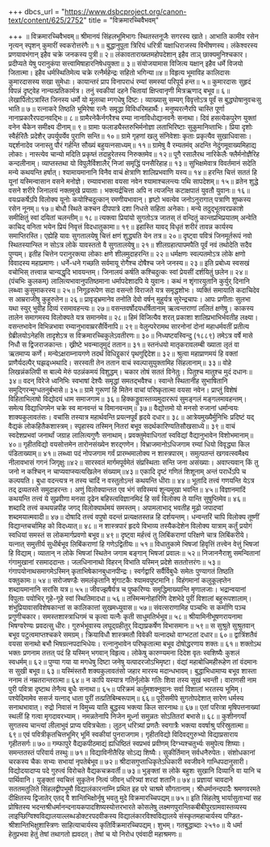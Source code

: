 +++
dbcs_url = "https://www.dsbcproject.org/canon-text/content/625/2752"
title = "विक्रमारच्चिवैभवम्"

+++
॥ विक्रमारच्चिवैभवम्॥
श्रीमानयं सिंहलभूमिभागः 
स्थितस्तनूजैः सगरस्य खाते।
आभाति कामीव रसेन नृत्यन्
स्पृशन् कुमारीं स्वकरोत्तरंगैः॥ १॥
बुद्धानुपूता त्रिरियं धरित्री
यक्षाधिराजस्य विभीषणस्य।
लंकेश्वरस्य प्रणयावभंगान्
इहैव चक्रे जनकस्य पुत्री॥ २॥
लंकावताराख्य्तमहोपदेशान्
इहैव ताञ् छाक्यमुनिश्चकार।
प्रदीप्यते येषु परानुकंपा
सत्त्वामिषाहारनिषेधयुक्ता॥ ३॥
संयोजयामास विजित्य यक्षान्
इहैव धर्मे विजयो जितात्मा।
इहैव धर्मस्थितिमेत्य चक्रे 
रत्नैर्महेन्द्रः सहितो भगिन्या॥४॥
विहृत्य भूमाविह कालिदासः
कुमारदासस्य सखा सुमेधाः।
कायान्तरं प्राप विनापराधं
रम्यां समस्यां परिपूर्य हन्त॥ ५॥
कुमारदासः सुहृदं विपन्नं 
दृष्ट्वेह नान्यत्प्रतिकार्मत्र।
तनुं स्वकीयां दहने चितायां
क्षिप्त्वानृणी मित्रऋणाद् बभूव॥ ६॥
लेखार्पितोऽत्रास्ति जिनस्य धर्मो 
यो मूलव्चा म्गगधेषु दिष्टः।
व्याख्यासु सम्यग् विवृत्तोऽत्र पूर्वं
स बुद्धघोषानुवचःसु भाति॥ ७॥
रत्नाकरे तिष्ठति भूमिरेषा 
रत्नैः समृद्धा विविधरिमहार्थैः।
मनुष्यरत्नैरपि चास्ति पूर्णा
नानाप्रकारैरपदानवद्भिः॥ ८॥
ग्रामैरनेकैर्नगरैश्च रम्या
नानाविधोद्यानवनैः सनाथा।
दिवं हसत्येकपुरेण युक्तां
वनेन चैकेन समीक्ष्य दीनाम्॥ ९॥
ग्रामाः फलाड्यैस्तरुभिर्मनोज्ञा
लताभिरिष्टाः सुकुमानिव्ताभिः।
प्रिया दृशोः स्वैर्हरितैः प्रदेशैर्
उपर्युपर्येव पुराणि सन्ति॥ १०॥
ग्रामे गृहणां खलु संनिवेशाः 
कृताः प्रकृत्यैव सुखाधिवासाः।
यद्दर्शनादेव जनास्तु पौरं
गर्हन्ति सौख्यं बहुयत्नसाध्यम्॥ ११॥
ग्रामेषु वै रम्यतमंव् अदन्ति
नेदुंगमूवाख्यमिहाद्य लोकाः।
नास्त्येव चान्यो मदिति प्रकृष्तं
तदाहुरेतस्य निरुक्तमेव॥ १२॥
पूगै रसालैरथ नारिकेलैः 
फ्लैर्मनोज्ञैरिह कन्दलीनाम्।
व्याप्तस्तथा यो विपुलैर्विशालैर्
निजां समृद्धिं पनसैरिहाह॥ १३॥
सुभिक्षमेवात्र विवर्तमानं 
सदेति मन्ये कथयन्ति हर्षात्।
श्यामायमानानि विनैव वाचं
क्षेत्राणि शालिप्रभवाणि यस्य॥ १४॥
हरन्ति चित्तं सततं हि यूनां
यस्मिन्वासान वसने मनोज्ञे।
रम्यावभासा वयसा नवेन
श्यामाश्चलन्त्यः पथि सापदेशम्॥ १५॥
व्रतेन शुद्धे वसने शरीरे
जिनालयं नक्तमुखे प्रयाताः।
भक्त्यर्द्रचित्ता अपि न त्यजन्ति 
कटाक्षपातं युवतौ युवानः॥ १६॥
वयःप्रकर्षेऽपि विलोक्य यूनोः 
कयोश्चिदुत्कान् रमणीयभावान्।
हृष्टो भवत्येव जनोऽनुरागात् 
पत्राणि शुष्कस्य रसेन नूनम्॥ १७॥
बोधौ स्थिते कश्चन दीपपात्रे
दशा निधत्ते सहिता अनेकाः।
मन्ये तदुद्भूतवरप्रकाशे 
समीक्षितुं स्वां दयितां चलन्तीम्॥ १८॥
त्यक्त्वा प्रियांयो सुगतोऽत्र जातस्
तं वन्दितुं कान्तप्रभिप्रयातम्
अन्वेति काचिद् वनिता भयेन
प्रियं निवृत्तं विदधातुकामा॥ १९॥
इहास्ति यावद् विधृतं शरीरं 
तावन्न कार्यस्य समाप्तिरस्ति।
एह्येहि यावः सुगतालयेषु
चित्तं क्षणं शुद्ध्यति येन तत्र॥ २०॥
दृष्ट्वा पवित्रं जिनमूर्तरूपं
नवो स्थितस्यान्स्ति न सोऽत्र लोके
यावस्ततो वै सुगतालयेषु॥ २१॥
शीलग्रहात्पापमपैति पूर्वं
नवं तथोदेति सदैव पुण्यम्।
इतीह चित्तेन परानुरक्त्या
लोकाः क्षणे शीलमुदाहरन्ति॥ २२॥
धर्मक्षणः स्वल्पतमोऽत्र लोके
क्षणो विवादस्य महाप्रमाणः।
धर्ने-धने गच्छति सर्वमायू 
रोगैश्च दोषैश्च जने जनस्य॥ २३॥
इति प्रबोध्य स्वसखं वचोभिस् 
तत्त्वान्न चान्यद्धृदि भावयन्तम्।
जिनालयं कर्षति कश्चिदुत्कः 
स्वां प्रेयसीं दर्शयितुं छलेन॥ २४॥
(पंचभिः कुलकम्)
लालित्यभावानुपतिष्ठमाना
धर्मापदेशादपि ये युवानः।
कथं न शृंगारयुतानि कुर्युर्
दिनानि लब्ध्वा कुसुमाकरस्य॥ २५॥
निगूढरूपेण सदा वसन्तो
विराजते यत्र समृद्धशोभः।
व्यक्तिं समायाति कदाचिदेव 
स आम्रराजीषु कुहूरुतेन॥ २६॥
प्रावृड्भ्रमानेव तनोति देवो 
वर्षन् मुहुर्यत्र सुरेन्द्रचापः।
आपः प्रणीताः सुलभा यथा स्युर् 
भुवीह दिव्यं रसमावहन्त्यः॥ २७॥
वसन्तवर्षोदयधर्षितानाम्
ऋत्वन्तराणां ललितं क्षणेषु।
काकस्य तालेन समागमस्य 
विलोक्यते यत्र समानमेव॥ २८॥
हिमं विजित्यैव शरत् प्रकाशा
शालिप्रभाभिर्भवतीह लक्ष्या।
वसन्तभावेन विभिन्नभावा 
रम्यानुभावाम्ररसैर्विनापि॥ २९॥
वेलुन्परेरामथ सारनोनां
दोनां महाधर्मवतीं प्रतीत्य 
ग्रेब्रीलयोऽनेहसि तादृशेऽत्र
स विक्रमारच्चिकुलेऽवतीरणः॥ ३०॥
निध्यष्टवस्विन्दु (१८८९) तमेऽत्र वर्षे 
मासे निधौ स द्विजराजकान्तः।
ख्रीष्टे भवन्मातृमुदं ततान॥ ३१॥
स्तनंधयो मातृकरावलम्बी
ख्याता लृतं वा ऋतमाप्य कर्णे।
मन्येऽक्षराम्नायगणे तदर्थं
विधिरॢकारं पृथगुद्दिदेश॥ ३२॥
श्रुत्वा महाप्राणमयं हि वक्तां
प्राणैर्यदल्पैर् घझढ्ध्भथादि।
सरस्वती तेन ततान वाचं
स्वल्पासुयुक्तामिह सिंहलानाम्॥ ३३॥
वोहे लिखन्नंकलिपी स बाल्ये
मेरुं पठन्नंकमयं विशुद्धम्।
चकार तोषं सततं विनेतुः।
पितुश्च मातुश्च मुदं दधानः॥३४॥
वदन् विरेजे ध्वनिभिः स्वभाषां 
देश्यैः समृद्धां समतद्भवैश्च।
स्वान्ते स्थितानीह सुभाषितानि
समुद्गिरन्मुग्धतनुर्बभासे॥ ३५॥
ग्रामे गुरूणां हि मितेन वाचां
परिष्कृतात्मा वयसा नवेन।
प्राप्तुं विशेषं विहिताभिलाषो 
विद्योदयं धाम समाजगाम॥ ३६॥
हिक्कड्डुवास्तव्यमुदाररूपं 
सुमङ्गलं मङ्गलमावहन्तम्।
समेत्य विद्याधिगमेन चक्रे
स्व मानवन्तं च विमानवन्तम्॥ ३७॥
वैद्योत्तमो यो मनसो रुजानां
धर्मान्वयः शाक्यकुलावतंसः।
वचांसि तस्यात्र महार्थवन्ति
प्रयत्नपूर्वं हृदये दधार॥ ३८॥
आत्रेयमुख्यैर्मुनिभिः प्रदिष्टं
यद् वैद्यकं लोकहितैकशास्त्रम्।
स्पृहास्य तस्मिन् नितरां बभूव
सदर्थकारिण्यतिसौखसाध्ये॥ ३९॥
वाचं स्वदेशप्रभवां जनार्थां
जग्राह लालित्यगुणैः सनाथाम्।
प्रवक्तुमेवाधिगतां स्वविद्यां
वैद्यानुभावेन विशोभमानाम्॥ ४०॥
गृहीतविद्यो वयसोत्तमेन 
तारोनसंख्येन शरद्गणेन।
विभ्राजमानोऽधिजगाम रम्यां 
धियो विवृद्ध्या किल पंडिताख्याम्॥ ४१॥
लब्ध्वा पदं नोपजगाम गर्वं
प्रारम्भमालोक्य न शास्त्रपारम्।
समुत्पतन्तं खगवत्स्वमैक्ष्य
नीलावभासं गगनं जिगृक्षुः॥४२॥
सारस्वतं मार्गमपूर्वमेतं
संप्रस्थिताः सन्ति जना असंख्याः।
अवाप्त्यवान् किं तु जनो न कश्चिन्
न चाप्यवाप्स्यत्यखिलेन संख्याम्॥४३॥
एकादि दृष्टं गणितं शिशूनाम्
अन्तं परार्धेऽपि च कल्पयति।
बुधा वदन्त्यत्र न तस्य चादिं
न वस्तुतोऽन्तं कथयन्ति धीराः॥ ४४॥
भूतादि तत्त्वं गणयन्ति येऽत्र
तद् द्रव्यतस्ते समुदाहरन्तः।
अणुं विलोक्यान्तत एव भंगं
सविस्मयं शून्यमुखा भवन्ति॥ ४५॥
विज्ञानमादिं कथयन्ति तत्त्वं
ये सुप्रवीणा मनसा दृढेन
बहिस्त्वविज्ञानमिदं हि सर्वं
विलोक्य ते यान्ति सुषुप्तिमेव॥ ४६॥
शब्दादि तत्त्वं कथयन्नपीह
जगद् विलोक्यार्थमयं समस्तम्।
अपामलाभाद् भवतीह मूढो
जपादप्वां शब्दमयात्मवादी॥ ४७॥
दोषादि तत्त्वं वपुषो वदन्तं
प्रत्यक्षतस्तन्न हि दर्शयन्तम्।
धन्वन्तरिं चापि विलोक्य तूष्णीं
विद्यान्तचर्चामिह को विदध्यात्॥ ४८॥
न शास्त्रपारं हृदये विभाव्य
तस्यैकदेशेन विलोक्य यात्राम्
कर्तुं प्रयोगं स्वधियां समस्तं
स लोकमार्गप्रवणो बभूव॥ ४९॥
दृष्ट्वा मर्हत्त्वं तु लिबिंकराणां 
परिक्षणे चात्र लिबिंकरीये।
यत्नात् समुत्तीर्य सुधीर्बभूव 
लिबिंकराणां हि गणेऽद्वितीयः॥ ५१॥
विधातुकामे भिषजां हिवृत्तिं
तत्त्वेन वेत्तुं भिषजां हि विद्याम्।
व्यातान् न लोके भिषजां स्थितेन 
जगाम बङ्गान् भिषजां प्रवालः॥ ५२॥
निजाननैराशु समन्वितानां
गंगामुखानां रसमाददान्तः।
जलधिनानाथो विहरन् विभाति 
यस्मिन् प्रदेशे सततोत्तरंगः॥ ५३॥
गंगापयोनाथसमागमेऽस्मिन्
कृताभिषेकानबुधानपीन्द्रः।
स्वर्गद्वारि सर्वैर्विबुधैः समेतः 
पुण्यागतं तिष्ठति वक्तुकामः॥ ५४॥
सरोजषण्डैः समलंकृतानि
शृंगाटकैः श्यामवपुष्टमानि।
विहंगमानां कलुकूल्ह्तेन
शब्दायमानानि सरांसि यत्र॥ ५५॥
जीवज्झषैर्यत्र च पुष्करिण्यः 
समृद्धिमाख्यान्ति मृणालजाः।
भद्रान्वयानां विपुलाः पयोभिर्
गृहे-गृहे स्वां स्थितिमादधा॥ ५६॥
तस्मिन्मनोहारिणि देशभेदे
पुरीं विशालां बहुरूपशालाम्।
शंभुप्रियावासविशेषकान्तां
स कालिकात्तां सुखमध्युवास॥ ५७॥
संवत्सराणामिह पञ्चभिः स
कर्माणि पञ्च प्रगुणीचकार।
समस्तशास्त्राधिगमं च कृत्वा 
यत्नैः कृती साधुमतिर्भभूव॥ ५८॥
श्रीयामिनीभूषणरायनामा
भिषग्वरेण्यः प्रवदत्सु धीरः।
गुरुर्भभूवास्य लघूद्ग्रहीतुर्
विद्याप्रकर्षेण विभासमानः॥ ५९॥
स सुश्रुते सुश्रुतवान् बभूव
पटुत्वमाप्तश्चकरे समग्रम्।
क्रियाविधौ शास्त्रमतौ विवेकी 
यत्नादथो वाग्भटतां दधार॥ ६०॥
द्वात्रिंशतैवं वयसा सनाथो
बभौ भिषग्रत्नपदाभिधेयः।
रत्नानुभावेन परिष्कृतात्मा 
बभूव दोषोद्धरणाय शक्तः॥ ६१॥
शक्तोऽथ भक्तः प्रणनाम तत्तत्
पदं हि यस्मिन् भगवान् विहृत्य। 
लोकेषु कारुण्यमना दिदेश 
वृतः स्वशिष्यैः कुशलं स्वधर्मम्॥ ६२॥
पुण्या गया या मगधेषु दिष्टा 
जनेषु यत्पादरजोऽभिमृष्टा।
वंद्यां महाबोधिमहीरूहेण 
तां वंदमानः स सुखी बभूव॥ ६३॥
यस्मिंस्तरौ शक्यकुलावतंसो
जहार मारस्य मदान्धभावम्।
बुद्धाभिधामाप्य बभूव शास्ता
ननाम तं नम्रतरान्तरात्मा॥ ६४॥
न कापि यस्यात्र गतिर्नृलोके
गतिः शिवा तस्य सुखं भवन्ती।
वाराणसी नाम पुरी पवित्रा
दृष्टाथ तेनैत्य बुधैः सनाथा॥ ६५॥
परिक्रमं कर्तुमशक्नुवानः
सर्वा विशालां भरतस्य भूमिम्।
पश्येदिमामेव ससर्ज यत्नाद्
धाता पुरीं तत्प्रतिबिम्बरूपाम्॥ ६६॥
पूरीसमीपे सुगतोपदेशात्
सारेण धर्मस्य सनाथभावात्।
रुद्रो निवासं न विमुच्य याति 
बुद्धस्य भक्त्या किल सारनाथः॥ ६७॥
एतां परिव्त्रा मृषिपत्तनाख्यां
स्थलीं हि गत्वा मृगदावरभ्याम्।
नमन्नतेनापि निजेन मूर्ध्ना
समुन्नतः सोऽतितरां बभासे॥ ६८॥
कुशीनगर्यां सुगतस्य चान्त्यां 
लीलाभुवं प्राप्य पवित्रचेताः।
लुठन् धरित्र्यां प्रणतैः स्वगात्रैः 
भक्त्या ववर्षाश्रु परिस्रुतात्मा॥ ६९॥
एवं पवित्रीकृतचित्तभूमिर्
भूमिं स्वकीयां पुनराजगाम।
गृहीतविद्यो विदिवद्गुरुभ्यो
विद्याप्रसाराय गृहीतसर्गः॥ ७०॥
गम्फापुरे वैद्यकपीठमाद्यं
ह्यधिष्ठितं स्वप्रभवं प्रवीणम्
दिग्भ्यश्चतुर्भ्यः समुपेत्य शिष्याः।
समन्ततस्तं परिवार्य तस्थुः॥ ७१॥
विद्याविनीतैरिह सोऽद्य शिष्यैः।
सुकीर्तिमान् सर्वधनैरुपेतः।
संशोधकानां चरकस्य चैकः 
सभ्यः सभायां नृपतेर्बभूव॥ ७२॥
श्रीदासगुप्ताधिकृतेऽधिकारी 
स्वजीवने गान्धिपदानुसारी।
विद्योदयादाप्य पदे गुरुत्वं 
विरोचते वैद्यकचक्रवर्ती॥ ७३॥
भुङ्क्तां स लोके बहुशः सुखानि
दिव्यानि वा यानि च पार्थिवानि।
युङ्क्तां स्वचित्तं सुकृतेन नित्यं 
जीवन् धरित्र्यां शरदां शतानि॥ ७४॥
प्रज्ञायां चावदाने सततमतुलिते सिंहलद्वीपभूमौ
विद्यालंकारनाम्नि प्रथित इह परे चाश्रमे सौगतानाम्।
श्रीधर्मानन्दपादैः श्रमणवरमते दीक्षितस्य द्विजातेर्
एतद् वै शान्तिभिक्षोर्नृषु भवतु मुदे विक्रमारच्चिपद्यम्॥ ७५॥
इति सिंहलेषु भार्यासुताभ्यां सह प्रोषितस्य भदन्तश्रीधर्मानन्दनायकपादशिष्यस्योत्तरभारते कोसलेषु लक्ष्मणपुरान्तिकबीबीपुरग्रामवास्तव्यस्य लाइप्छिग्विश्वविद्यालयाल्लब्धडोक्टरपदवीकस्य विद्यालंकारविश्वविद्यालये संस्कृतमहाचार्यस्य पण्डित-श्रीशान्तिभिक्षुशास्त्रिणः साहित्याचार्यस्य कृतिर्विक्रमारच्चिपद्यम्। शुभम्। गतबुद्धाब्दाः २५१०॥
ये धर्मा हेतुप्रभवा हेतुं तेषां तथागतो ह्यवदत्।
तेषां च यो निरोध एवंवादी महाश्रमणः॥ 
